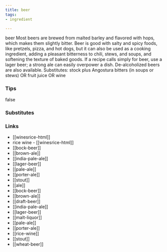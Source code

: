 ```yaml
---
title: beer
tags:
- ingredient

---
```

beer Most beers are brewed from malted barley and flavored with hops, which makes them slightly bitter. Beer is good with salty and spicy foods, like pretzels, pizza, and hot dogs, but it can also be used as a cooking ingredient, adding a pleasant bitterness to chili, stews, and soups, and softening the texture of baked goods. If a recipe calls simply for beer, use a lager beer; a strong ale can easily overpower a dish. De-alcoholized beers are also available. Substitutes: stock plus Angostura bitters (in soups or stews) OR fruit juice OR wine

### Tips
false

### Substitutes


### Links

* [[winesrice-html]]
* rice wine - [[winesrice-html]]
* [[bock-beer]]
* [[brown-ale]]
* [[india-pale-ale]]
* [[lager-beer]]
* [[pale-ale]]
* [[porter-ale]]
* [[stout]]
* [[ale]]
* [[bock-beer]]
* [[brown-ale]]
* [[draft-beer]]
* [[india-pale-ale]]
* [[lager-beer]]
* [[malt-liquor]]
* [[pale-ale]]
* [[porter-ale]]
* [[rice-wine]]
* [[stout]]
* [[wheat-beer]]
